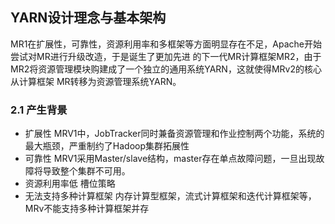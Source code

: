## YARN设计理念与基本架构
MR1在扩展性，可靠性，资源利用率和多框架等方面明显存在不足，Apache开始尝试对MR进行升级改造，于是诞生了更加先进
的下一代MR计算框架MR2，由于MR2将资源管理模块购建成了一个独立的通用系统YARN，这就使得MRv2的核心从计算框架
MR转移为资源管理系统YARN。

### 2.1 产生背景
* 扩展性   MRV1中，JobTracker同时兼备资源管理和作业控制两个功能，系统的最大瓶颈，严重制约了Hadoop集群拓展性
* 可靠性   MRV1采用Master/slave结构，master存在单点故障问题，一旦出现故障将导致整个集群不可用。
* 资源利用率低    槽位策略
* 无法支持多种计算框架    内存计算型框架，流式计算框架和迭代计算框架等，MRv不能支持多种计算框架并存


